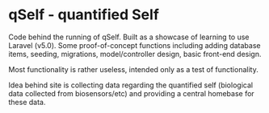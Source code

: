 # qSelf - quantified Self

Code behind the running of qSelf. Built as a showcase of learning to use Laravel (v5.0). Some proof-of-concept functions including adding database items, seeding, migrations, model/controller design, basic front-end design.

Most functionality is rather useless, intended only as a test of functionality.

Idea behind site is collecting data regarding the quantified self (biological data collected from biosensors/etc) and providing a central homebase for these data.

